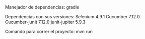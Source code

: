 Manejador de dependencias: gradle


Dependencias con sus versiones:
Selenium 4.9.1
Cucumber 7.12.0
Cucumber-junit 7.12.0
junit-jupiter 5.9.3


Comando para correr el proyecto: mvn run